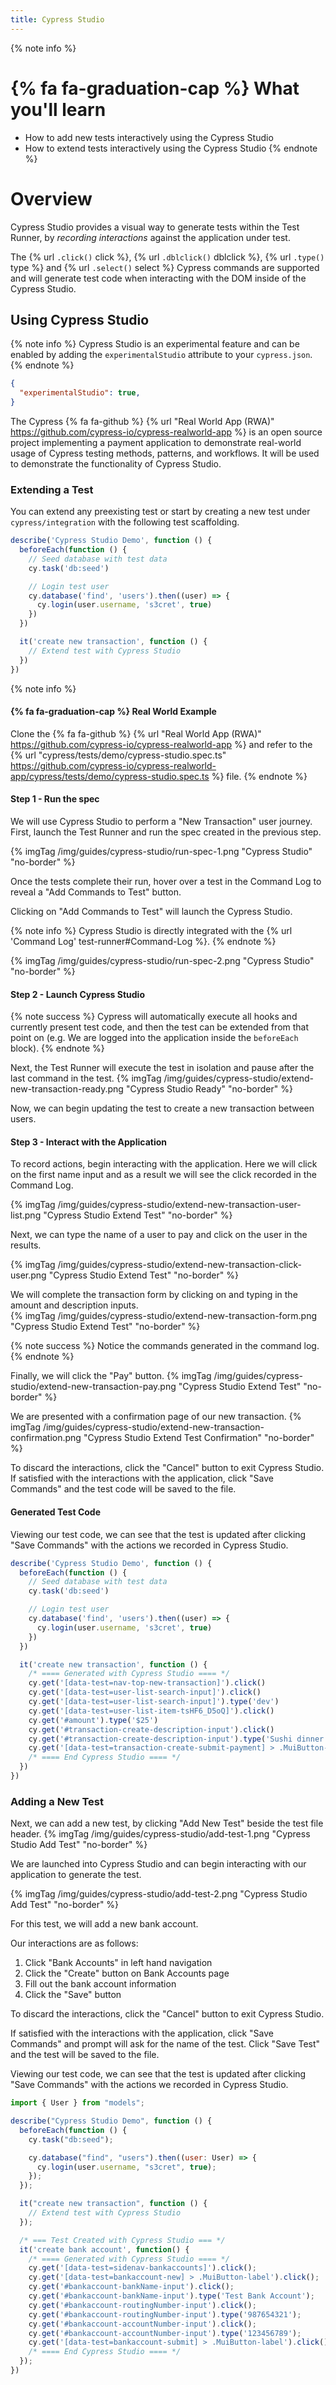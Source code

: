 ```yaml
---
title: Cypress Studio
---
```


{% note info %}
# {% fa fa-graduation-cap %} What you'll learn

- How to add new tests interactively using the Cypress Studio
- How to extend tests interactively using the Cypress Studio
{% endnote %}

# Overview

Cypress Studio provides a visual way to generate tests within the Test Runner, by *recording interactions* against the application under test.

The {% url `.click()` click %}, {% url `.dblclick()` dblclick %}, {% url `.type()` type %} and {% url `.select()` select %} Cypress commands are supported and will generate test code when interacting with the DOM inside of the Cypress Studio.

## Using Cypress Studio

{% note info %}
Cypress Studio is an experimental feature and can be enabled by adding the `experimentalStudio` attribute to your `cypress.json`.
{% endnote %}

```json
{
  "experimentalStudio": true,
}
```

The Cypress {% fa fa-github %} {% url "Real World App (RWA)" https://github.com/cypress-io/cypress-realworld-app %} is an open source project implementing a payment application to demonstrate real-world usage of Cypress testing methods, patterns, and workflows. It will be used to demonstrate the functionality of Cypress Studio.

### Extending a Test

You can extend any preexisting test or start by creating a new test under `cypress/integration` with the following test scaffolding.

```js
describe('Cypress Studio Demo', function () {
  beforeEach(function () {
    // Seed database with test data
    cy.task('db:seed')

    // Login test user
    cy.database('find', 'users').then((user) => {
      cy.login(user.username, 's3cret', true)
    })
  })

  it('create new transaction', function () {
    // Extend test with Cypress Studio
  })
})
```

{% note info %}
#### {% fa fa-graduation-cap %} Real World Example
Clone the {% fa fa-github %} {% url "Real World App (RWA)" https://github.com/cypress-io/cypress-realworld-app %} and refer to the {% url "cypress/tests/demo/cypress-studio.spec.ts" https://github.com/cypress-io/cypress-realworld-app/cypress/tests/demo/cypress-studio.spec.ts %} file.
{% endnote %}

#### Step 1 - Run the spec
We will use Cypress Studio to perform a "New Transaction" user journey. First, launch the Test Runner and run the spec created in the previous step.

{% imgTag /img/guides/cypress-studio/run-spec-1.png "Cypress Studio" "no-border" %}

Once the tests complete their run, hover over a test in the Command Log to reveal a "Add Commands to Test" button.

Clicking on "Add Commands to Test" will launch the Cypress Studio.

{% note info %}
Cypress Studio is directly integrated with the {% url 'Command Log' test-runner#Command-Log %}.
{% endnote %}

{% imgTag /img/guides/cypress-studio/run-spec-2.png "Cypress Studio" "no-border" %}

#### Step 2 - Launch Cypress Studio

{% note success %}
Cypress will automatically execute all hooks and currently present test code, and then the test can be extended from that point on (e.g. We are logged into the application inside the `beforeEach` block).
{% endnote %}

Next, the Test Runner will execute the test in isolation and pause after the last command in the test.
{% imgTag /img/guides/cypress-studio/extend-new-transaction-ready.png "Cypress Studio Ready" "no-border" %}

Now, we can begin updating the test to create a new transaction between users.

#### Step 3 - Interact with the Application

To record actions, begin interacting with the application.  Here we will click on the first name input and as a result we will see the click recorded in the Command Log.

{% imgTag /img/guides/cypress-studio/extend-new-transaction-user-list.png "Cypress Studio Extend Test" "no-border" %}

Next, we can type the name of a user to pay and click on the user in the results.

{% imgTag /img/guides/cypress-studio/extend-new-transaction-click-user.png "Cypress Studio Extend Test" "no-border" %}

We will complete the transaction form by clicking on and typing in the amount and description inputs.  
{% imgTag /img/guides/cypress-studio/extend-new-transaction-form.png "Cypress Studio Extend Test" "no-border" %}

{% note success %}
Notice the commands generated in the command log.
{% endnote %}

Finally, we will click the "Pay" button.
{% imgTag /img/guides/cypress-studio/extend-new-transaction-pay.png "Cypress Studio Extend Test" "no-border" %}

We are presented with a confirmation page of our new transaction.
{% imgTag /img/guides/cypress-studio/extend-new-transaction-confirmation.png "Cypress Studio Extend Test Confirmation" "no-border" %}

To discard the interactions, click the "Cancel" button to exit Cypress Studio. If satisfied with the interactions with the application, click "Save Commands" and the test code will be saved to the file.

#### Generated Test Code

Viewing our test code, we can see that the test is updated after clicking "Save Commands" with the actions we recorded in Cypress Studio.

```js
describe('Cypress Studio Demo', function () {
  beforeEach(function () {
    // Seed database with test data
    cy.task('db:seed')

    // Login test user
    cy.database('find', 'users').then((user) => {
      cy.login(user.username, 's3cret', true)
    })
  })

  it('create new transaction', function () {
    /* ==== Generated with Cypress Studio ==== */
    cy.get('[data-test=nav-top-new-transaction]').click()
    cy.get('[data-test=user-list-search-input]').click()
    cy.get('[data-test=user-list-search-input]').type('dev')
    cy.get('[data-test=user-list-item-tsHF6_D5oQ]').click()
    cy.get('#amount').type('$25')
    cy.get('#transaction-create-description-input').click()
    cy.get('#transaction-create-description-input').type('Sushi dinner')
    cy.get('[data-test=transaction-create-submit-payment] > .MuiButton-label').click()
    /* ==== End Cypress Studio ==== */
  })
})
```

### Adding a New Test

Next, we can add a new test, by clicking "Add New Test" beside the test file header.
{% imgTag /img/guides/cypress-studio/add-test-1.png "Cypress Studio Add Test" "no-border" %}

We are launched into Cypress Studio and can begin interacting with our application to generate the test.

{% imgTag /img/guides/cypress-studio/add-test-2.png "Cypress Studio Add Test" "no-border" %}

For this test, we will add a new bank account.

Our interactions are as follows:

1. Click "Bank Accounts" in left hand navigation
2. Click the "Create" button on Bank Accounts page
3. Fill out the bank account information
4. Click the "Save" button

To discard the interactions, click the "Cancel" button to exit Cypress Studio.

If satisfied with the interactions with the application, click "Save Commands" and prompt will ask for the name of the test.  Click "Save Test" and the test will be saved to the file.


Viewing our test code, we can see that the test is updated after clicking "Save Commands" with the actions we recorded in Cypress Studio.

```js
import { User } from "models";

describe("Cypress Studio Demo", function () {
  beforeEach(function () {
    cy.task("db:seed");

    cy.database("find", "users").then((user: User) => {
      cy.login(user.username, "s3cret", true);
    });
  });

  it("create new transaction", function () {
    // Extend test with Cypress Studio
  });

  /* === Test Created with Cypress Studio === */
  it('create bank account', function() {
    /* ==== Generated with Cypress Studio ==== */
    cy.get('[data-test=sidenav-bankaccounts]').click();
    cy.get('[data-test=bankaccount-new] > .MuiButton-label').click();
    cy.get('#bankaccount-bankName-input').click();
    cy.get('#bankaccount-bankName-input').type('Test Bank Account');
    cy.get('#bankaccount-routingNumber-input').click();
    cy.get('#bankaccount-routingNumber-input').type('987654321');
    cy.get('#bankaccount-accountNumber-input').click();
    cy.get('#bankaccount-accountNumber-input').type('123456789');
    cy.get('[data-test=bankaccount-submit] > .MuiButton-label').click();
    /* ==== End Cypress Studio ==== */
  });
})
```